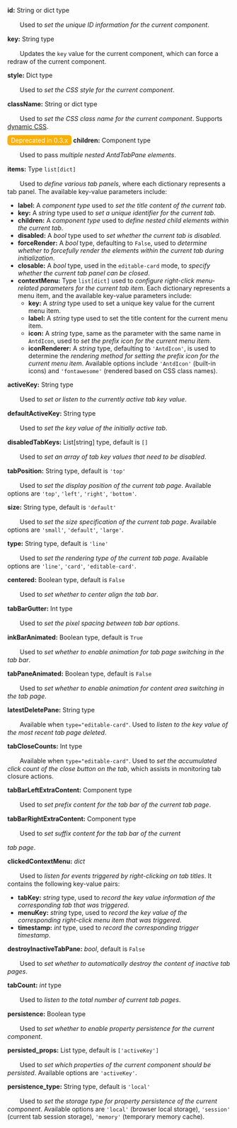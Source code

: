**id:** String or dict type

　　Used to *set the unique ID information for the current component*.

**key:** String type

　　Updates the `key` value for the current component, which can force a redraw of the current component.

**style:** Dict type

　　Used to *set the CSS style for the current component*.

**className:** String or dict type

　　Used to *set the CSS class name for the current component*. Supports [dynamic CSS](/advanced-classname).

<font style="color: white; background: #fab005; border-radius: 6px; padding: 3px 8px;">Deprecated in 0.3.x</font> **children:** Component type

　　Used to pass *multiple nested AntdTabPane elements*.

**items:** Type `list[dict]`

　　Used to *define various tab panels*, where each dictionary represents a tab panel. The available key-value parameters include:

- **label:** A *component type* used to *set the title content of the current tab*.
- **key:** A *string* type used to *set a unique identifier for the current tab*.
- **children:** A *component type* used to *define nested child elements within the current tab*.
- **disabled:** A *bool* type used to *set whether the current tab is disabled*.
- **forceRender:** A *bool* type, defaulting to `False`, used to *determine whether to forcefully render the elements within the current tab during initialization*.
- **closable:** A *bool* type, used in the `editable-card` mode, to *specify whether the current tab panel can be closed*.
- **contextMenu:** Type `list[dict]` used to *configure right-click menu-related parameters for the current tab item*. Each dictionary represents a menu item, and the available key-value parameters include:
  - **key:** A *string* type used to set a unique key value for the current menu item.
  - **label:** A *string* type used to set the title content for the current menu item.
  - **icon:** A *string* type, same as the parameter with the same name in `AntdIcon`, used to *set the prefix icon for the current menu item*.
  - **iconRenderer:** A *string* type, defaulting to `'AntdIcon'`, is used to determine the *rendering method for setting the prefix icon for the current menu item*. Available options include `'AntdIcon'` (built-in icons) and `'fontawesome'` (rendered based on CSS class names).

**activeKey:** String type

　　Used to *set or listen to the currently active tab key value*.

**defaultActiveKey:** String type

　　Used to *set the key value of the initially active tab*.

**disabledTabKeys:** List[string] type, default is `[]`

　　Used to *set an array of tab key values that need to be disabled*.

**tabPosition:** String type, default is `'top'`

　　Used to *set the display position of the current tab page*. Available options are `'top'`, `'left'`, `'right'`, `'bottom'`.

**size:** String type, default is `'default'`

　　Used to *set the size specification of the current tab page*. Available options are `'small'`, `'default'`, `'large'`.

**type:** String type, default is `'line'`

　　Used to *set the rendering type of the current tab page*. Available options are `'line'`, `'card'`, `'editable-card'`.

**centered:** Boolean type, default is `False`

　　Used to *set whether to center align the tab bar*.

**tabBarGutter:** Int type

　　Used to *set the pixel spacing between tab bar options*.

**inkBarAnimated:** Boolean type, default is `True`

　　Used to *set whether to enable animation for tab page switching in the tab bar*.

**tabPaneAnimated:** Boolean type, default is `False`

　　Used to *set whether to enable animation for content area switching in the tab page*.

**latestDeletePane:** String type

　　Available when `type="editable-card"`. Used to *listen to the key value of the most recent tab page deleted*.

**tabCloseCounts:** Int type

　　Available when `type="editable-card"`. Used to *set the accumulated click count of the close button on the tab*, which assists in monitoring tab closure actions.

**tabBarLeftExtraContent:** Component type

　　Used to *set prefix content for the tab bar of the current tab page*.

**tabBarRightExtraContent:** Component type

　　Used to *set suffix content for the tab bar of the current*

 *tab page*.

**clickedContextMenu:** *dict*

　　Used to *listen for events triggered by right-clicking on tab titles*. It contains the following key-value pairs:

- **tabKey:** *string* type, used to *record the key value information of the corresponding tab that was triggered*.
- **menuKey:** *string* type, used to *record the key value of the corresponding right-click menu item that was triggered*.
- **timestamp:** *int* type, used to *record the corresponding trigger timestamp*.

**destroyInactiveTabPane:** *bool*, default is `False`

　　Used to *set whether to automatically destroy the content of inactive tab pages*.

**tabCount:** *int* type

　　Used to *listen to the total number of current tab pages*.

**persistence:** Boolean type

　　Used to *set whether to enable property persistence for the current component*.

**persisted_props:** List type, default is `['activeKey']`

　　Used to *set which properties of the current component should be persisted*. Available options are `'activeKey'`.

**persistence_type:** String type, default is `'local'`

　　Used to *set the storage type for property persistence of the current component*. Available options are `'local'` (browser local storage), `'session'` (current tab session storage), `'memory'` (temporary memory cache).